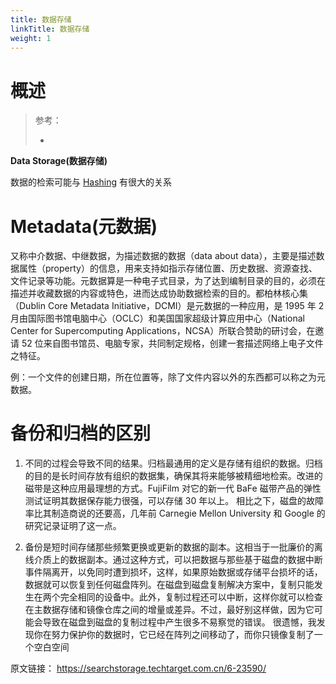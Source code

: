 ```yaml
---
title: 数据存储
linkTitle: 数据存储
weight: 1
---
```


# 概述

> 参考：
>
> -

**Data Storage(数据存储)**

数据的检索可能与 [Hashing](/docs/5.数据存储/Retrieval/Hashing.md) 有很大的关系

# Metadata(元数据)

又称中介数据、中继数据，为描述数据的数据（data about data），主要是描述数据属性（property）的信息，用来支持如指示存储位置、历史数据、资源查找、文件记录等功能。元数据算是一种电子式目录，为了达到编制目录的目的，必须在描述并收藏数据的内容或特色，进而达成协助数据检索的目的。都柏林核心集（Dublin Core Metadata Initiative，DCMI）是元数据的一种应用，是 1995 年 2 月由国际图书馆电脑中心（OCLC）和美国国家超级计算应用中心（National Center for Supercomputing Applications，NCSA）所联合赞助的研讨会，在邀请 52 位来自图书馆员、电脑专家，共同制定规格，创建一套描述网络上电子文件之特征。

例：一个文件的创建日期，所在位置等，除了文件内容以外的东西都可以称之为元数据。

# 备份和归档的区别

1. 不同的过程会导致不同的结果。归档最通用的定义是存储有组织的数据。归档的目的是长时间存放有组织的数据集，确保其将来能够被精细地检索。改进的磁带是这种应用最理想的方式。FujiFilm 对它的新一代 BaFe 磁带产品的弹性测试证明其数据保存能力很强，可以存储 30 年以上。 相比之下，磁盘的故障率比其制造商说的还要高，几年前 Carnegie Mellon University 和 Google 的研究记录证明了这一点。

2. 备份是短时间存储那些频繁更换或更新的数据的副本。这相当于一批廉价的离线介质上的数据副本。通过这种方式，可以把数据与那些基于磁盘的数据中断事件隔离开，以免同时遭到损坏，这样，如果原始数据或存储平台损坏的话，数据就可以恢复到任何磁盘阵列。在磁盘到磁盘复制解决方案中，复制只能发生在两个完全相同的设备中。此外，复制过程还可以中断，这样你就可以检查在主数据存储和镜像仓库之间的增量或差异。不过，最好别这样做，因为它可能会导致在磁盘到磁盘的复制过程中产生很多不易察觉的错误。 很遗憾，我发现你在努力保护你的数据时，它已经在阵列之间移动了，而你只镜像复制了一个空白空间

原文链接： <https://searchstorage.techtarget.com.cn/6-23590/>
